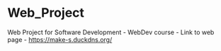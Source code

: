 # Web_Project

Web Project for Software Development - WebDev course -
Link to web page - https://make-s.duckdns.org/
